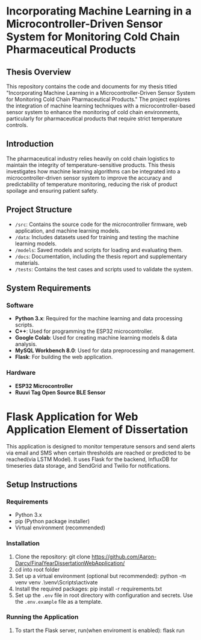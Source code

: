 # Incorporating Machine Learning in a Microcontroller-Driven Sensor System for Monitoring Cold Chain Pharmaceutical Products

## Thesis Overview
This repository contains the code and documents for my thesis titled "Incorporating Machine Learning in a Microcontroller-Driven Sensor System for Monitoring Cold Chain Pharmaceutical Products." The project explores the integration of machine learning techniques with a microcontroller-based sensor system to enhance the monitoring of cold chain environments, particularly for pharmaceutical products that require strict temperature controls.

## Introduction
The pharmaceutical industry relies heavily on cold chain logistics to maintain the integrity of temperature-sensitive products. This thesis investigates how machine learning algorithms can be integrated into a microcontroller-driven sensor system to improve the accuracy and predictability of temperature monitoring, reducing the risk of product spoilage and ensuring patient safety.

## Project Structure
- `/src`: Contains the source code for the microcontroller firmware, web application, and machine learning models.
- `/data`: Includes datasets used for training and testing the machine learning models.
- `/models`: Saved models and scripts for loading and evaluating them.
- `/docs`: Documentation, including the thesis report and supplementary materials.
- `/tests`: Contains the test cases and scripts used to validate the system.

## System Requirements
### Software
- **Python 3.x**: Required for the machine learning and data processing scripts.
- **C++**: Used for programming the ESP32 microcontroller.
- **Google Colab**: Used for creating machine learning models & data analysis.
- **MySQL Workbench 8.0**: Used for data preprocessing and management.
- **Flask**: For building the web application.

### Hardware
- **ESP32 Microcontroller**
- **Ruuvi Tag Open Source BLE Sensor**

# Flask Application for Web Application Element of Dissertation

This application is designed to monitor temperature sensors and send alerts via email and SMS when certain thresholds are reached or predicted to be reached(via LSTM Model). It uses Flask for the backend, InfluxDB for timeseries data storage, and SendGrid and Twilio for notifications.

## Setup Instructions

### Requirements

- Python 3.x
- pip (Python package installer)
- Virtual environment (recommended)

### Installation

1. Clone the repository:
   git clone https://github.com/Aaron-Darcy/FinalYearDissertationWebApplication/
2. cd into root folder
3. Set up a virtual environment (optional but recommended):
   python -m venv venv
   .\venv\Scripts\activate
4. Install the required packages:
   pip install -r requirements.txt
5. Set up the `.env` file in root directory with configuration and secrets. Use the `.env.example` file as a template.

### Running the Application

1. To start the Flask server, run(when enviroment is enabled):
   flask run

